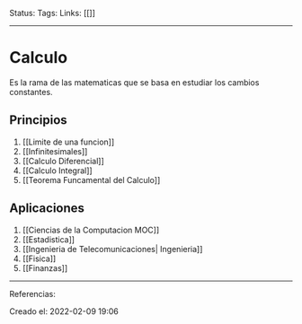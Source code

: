 Status:
Tags: 
Links: [[]]
___
# Calculo
Es la rama de las matematicas que se basa en estudiar los cambios constantes.

## Principios
1. [[Limite de una funcion]]
2. [[Infinitesimales]]
3. [[Calculo Diferencial]]
4. [[Calculo Integral]]
5. [[Teorema Funcamental del Calculo]]

## Aplicaciones
1. [[Ciencias de la Computacion MOC]]
2. [[Estadistica]]
3. [[Ingenieria de Telecomunicaciones| Ingenieria]]
4. [[Fisica]]
5. [[Finanzas]]
___
Referencias:

Creado el: 2022-02-09 19:06